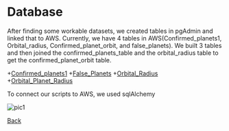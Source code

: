 # Database  

After finding some workable datasets, we created tables in pgAdmin and linked that to AWS. Currently, we have 4 tables in AWS(Confirmed_planets1, Orbital_radius, Confirmed_planet_orbit, and false_planets). We built 3 tables and then joined the confirmed_planets_table and the orbital_radius table to get the confirmed_planet_orbit table. 

+[Confirmed_planets1](https://github.com/LiShanDa2021/exoplanet_detector/blob/main/Data/Confirmed_Planets_Table.sql)
+[False_Planets](https://github.com/LiShanDa2021/exoplanet_detector/blob/main/Data/false_planets.sql)
+[Orbital_Radius](https://github.com/LiShanDa2021/exoplanet_detector/blob/main/Data/Orbital_Radius.sql)
+[Orbital_Planet_Radius](https://github.com/LiShanDa2021/exoplanet_detector/blob/main/Data/Add_Orbit_radius.sql)

To connect our scripts to AWS, we used sqlAlchemy

![pic1](https://github.com/LiShanDa2021/exoplanet_detector/blob/main/Data/ERD.png)

[Back](https://github.com/LiShanDa2021/exoplanet_detector#readme)


